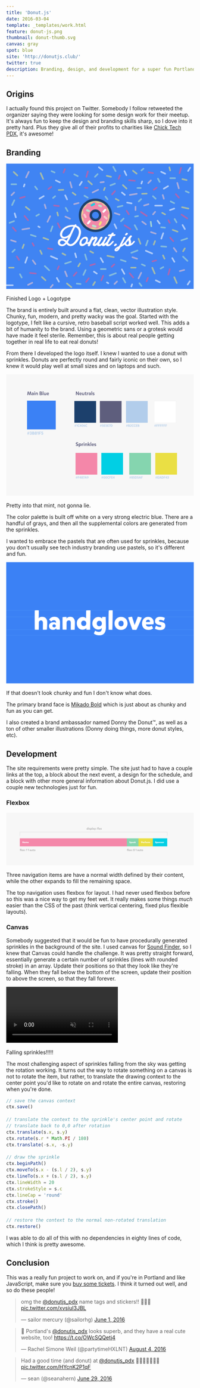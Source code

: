 ```yaml
---
title: 'Donut.js'
date: 2016-03-04
template: _templates/work.html
feature: donut-js.png
thumbnail: donut-thumb.svg
canvas: gray
spot: blue
site: 'http://donutjs.club/'
twitter: true
description: Branding, design, and development for a super fun Portland JavaScript meetup. Donuts!
---
```


## Origins

I actually found this project on Twitter. Somebody I follow retweeted the organizer saying they were looking for some design work for their meetup. It's always fun to keep the design and branding skills sharp, so I dove into it pretty hard. Plus they give all of their profits to charities like [Chick Tech PDX](http://portland.chicktech.org/), it's awesome!

## Branding

![Donut.js Brand](banner.jpg)
<p class="caption">Finished Logo + Logotype</p>

The brand is entirely built around a flat, clean, vector illustration style. Chunky, fun, modern, and pretty wacky was the goal. Started with the logotype, I felt like a cursive, retro baseball script worked well. This adds a bit of humanity to the brand. Using a geometric sans or a grotesk would have made it feel sterile. Remember, this is about real people getting together in real life to eat real donuts!

From there I developed the logo itself. I knew I wanted to use a donut with sprinkles. Donuts are perfectly round and fairly iconic on their own, so I knew it would play well at small sizes and on laptops and such.

![Donut.js Color Palette](palette.svg)
<p class="caption">Pretty into that mint, not gonna lie.</p>

The color palette is built off white on a very strong electric blue. There are a handful of grays, and then all the supplemental colors are generated from the sprinkles.

I wanted to embrace the pastels that are often used for sprinkles, because you don't usually see tech industry branding use pastels, so it's different and fun.

![Mikado type specimen](handgloves.svg)
<p class="caption">If that doesn't look chunky and fun I don't know what does.</p>

The primary brand face is [Mikado Bold](https://www.myfonts.com/fonts/hvdfonts/mikado/bold/) which is just about as chunky and fun as you can get.

I also created a brand ambassador named Donny the Donut™, as well as a ton of other smaller illustrations (Donny doing things, more donut styles, etc).

## Development

The site requirements were pretty simple. The site just had to have a couple links at the top, a block about the next event, a design for the schedule, and a block with other more general information about Donut.js. I did use a couple new technologies just for fun.

### Flexbox

![Top navigation flexbox diagram](flexbox.svg)
<p class="caption">Three navigation items are have a normal width defined by their content, while the other expands to fill the remaining space.</p>

The top navigation uses flexbox for layout. I had never used flexbox before so this was a nice way to get my feet wet. It really makes some things *much* easier than the CSS of the past (think vertical centering, fixed plus flexible layouts).

### Canvas

Somebody suggested that it would be fun to have procedurally generated sprinkles in the background of the site. I used canvas for [Sound Finder](./sound-finder/), so I knew that Canvas could handle the challenge. It was pretty straight forward, essentially generate a certain number of sprinkles (lines with rounded stroke) in an array. Update their positions so that they look like they're falling. When they fall below the bottom of the screen, update their position to above the screen, so that they fall forever.

<div class="full-width">
  <div class="video-wrap">
    <video loop muted autoplay>
      <source src="sprinkles.mp4" type="video/mp4">
    </video>
  </div>
</div>
<p class="caption">Falling sprinkles!!!!!</p>

The most challenging aspect of sprinkles falling from the sky was getting the rotation working. It turns out the way to rotate something on a canvas is not to rotate the item, but rather, to translate the drawing context to the center point you'd like to rotate on and rotate the entire canvas, restoring when you're done.

```js
// save the canvas context
ctx.save()

// translate the context to the sprinkle's center point and rotate
// translate back to 0,0 after rotation
ctx.translate(s.x, s.y)
ctx.rotate(s.r * Math.PI / 180)
ctx.translate(-s.x, -s.y)

// draw the sprinkle
ctx.beginPath()
ctx.moveTo(s.x - (s.l / 2), s.y)
ctx.lineTo(s.x + (s.l / 2), s.y)
ctx.lineWidth = 20
ctx.strokeStyle = s.c
ctx.lineCap = 'round'
ctx.stroke()
ctx.closePath()

// restore the context to the normal non-rotated translation
ctx.restore()
```

I was able to do all of this with no dependencies in eighty lines of code, which I think is pretty awesome.

## Conclusion

This was a really fun project to work on, and if you're in Portland and like JavaScript, make sure you [buy some tickets](http://donutjs.club/tickets/). I think it turned out well, and so do these people!
<div class="block-grid">
<div class="column-4">
  <blockquote class="twitter-tweet" data-lang="en"><p lang="en" dir="ltr">omg the <a href="https://twitter.com/donutjs_pdx">@donutjs_pdx</a> name tags and stickers!! 🍩🍩🍩 <a href="https://t.co/xvsiuI3JBL">pic.twitter.com/xvsiuI3JBL</a></p>&mdash; sailor mercury (@sailorhg) <a href="https://twitter.com/sailorhg/status/737817945120768001">June 1, 2016</a></blockquote>
</div>
<div class="column-4">
  <blockquote class="twitter-tweet" data-lang="en"><p lang="en" dir="ltr">🍩 Portland&#39;s <a href="https://twitter.com/donutjs_pdx">@donutjs_pdx</a> looks superb, and they have a real cute website, too! <a href="https://t.co/OWcSQQetj4">https://t.co/OWcSQQetj4</a></p>&mdash; Rachel Simone Weil (@partytimeHXLNT) <a href="https://twitter.com/partytimeHXLNT/status/761320770937028608">August 4, 2016</a></blockquote>
</div>
<div class="column-4">
  <blockquote class="twitter-tweet" data-lang="en"><p lang="en" dir="ltr">Had a good time (and donut) at <a href="https://twitter.com/donutjs_pdx">@donutjs_pdx</a> 🍩✨🍩✨🍩✨🍩 <a href="https://t.co/HYcnK2P1qF">pic.twitter.com/HYcnK2P1qF</a></p>&mdash; sean (@seanahern) <a href="https://twitter.com/seanahern/status/748010464689414145">June 29, 2016</a></blockquote>
</div>

</div>